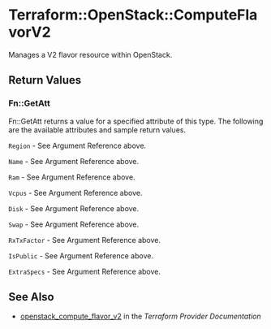 # Terraform::OpenStack::ComputeFlavorV2

Manages a V2 flavor resource within OpenStack.

## Return Values

### Fn::GetAtt

Fn::GetAtt returns a value for a specified attribute of this type. The following are the available attributes and sample return values.

`Region` - See Argument Reference above.

`Name` - See Argument Reference above.

`Ram` - See Argument Reference above.

`Vcpus` - See Argument Reference above.

`Disk` - See Argument Reference above.

`Swap` - See Argument Reference above.

`RxTxFactor` - See Argument Reference above.

`IsPublic` - See Argument Reference above.

`ExtraSpecs` - See Argument Reference above.

## See Also

* [openstack_compute_flavor_v2](https://www.terraform.io/docs/providers/openstack/r/compute_flavor_v2.html) in the _Terraform Provider Documentation_